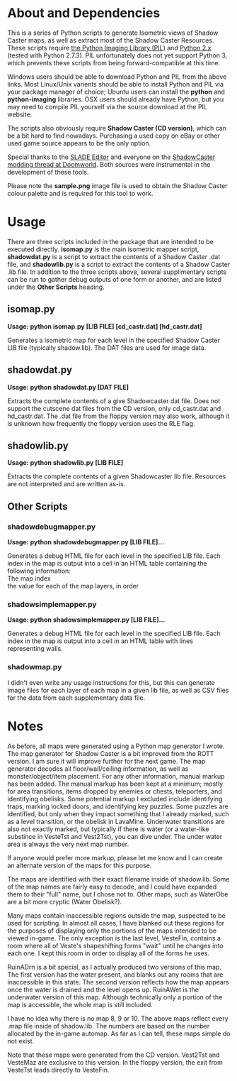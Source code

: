# About and Dependencies

This is a series of Python scripts to generate Isometric views of 
Shadow Caster maps, as well as extract most of the Shadow Caster 
Resources. These scripts require [the Python Imaging Library 
(PIL)][pil] and [Python 2.x][py] (tested with Python 2.7.3). PIL 
unfortunately does not yet support Python 3, which prevents these 
scripts from being forward-compatible at this time.

Windows users should be able to download Python and PIL from the above
links. Most Linux/Unix varients should be able to install Python and PIL
via your package manager of choice; Ubuntu users can install the
**python** and **python-imaging** libraries. OSX users should already
have Python, but you may need to compile PIL yourself via the source
download at the PIL website.

The scripts also obviously require **Shadow Caster (CD version)**, which
can be a bit hard to find nowadays. Purchasing a used copy on eBay or
other used game source appears to be the only option.

Special thanks to the [SLADE Editor][slade] and everyone on the 
[ShadowCaster modding thread at Doomworld][doomworld]. Both sources 
were instrumental in the development of these tools.

Please note the **sample.png** image file is used to obtain the Shadow
Caster colour palette and is required for this tool to work.

[pil]: http://www.pythonware.com/products/pil/index.htm
[py]: http://python.org/
[slade]: http://slade.mancubus.net/
[doomworld]: http://www.doomworld.com/vb/everything-else/43927-shadowcaster-modding/

# Usage

There are three scripts included in the package that are intended to be
executed directly. **isomap.py** is the main isometric mapper script,
**shadowdat.py** is a script to extract the contents of a Shadow Caster
.dat file, and **shadowlib.py** is a script to extract the contents of a
Shadow Caster .lib file. In addition to the three scripts above, several
supplimentary scripts can be run to gather debug outputs of one form or
another, and are listed under the **Other Scripts** heading.

## isomap.py

**Usage: python isomap.py \[LIB FILE\] \[cd\_castr.dat\]
\[hd\_castr.dat\]**

Generates a isometric map for each level in the specified Shadow Caster
LIB file (typically shadow.lib). The DAT files are used for image data.

## shadowdat.py

**Usage: python shadowdat.py \[DAT FILE\]**

Extracts the complete contents of a give Shadowcaster dat file. Does not
support the cutscene dat files from the CD version, only cd\_castr.dat
and hd\_castr.dat. The .dat file from the floppy version may also work,
although it is unknown how frequently the floppy version uses the RLE
flag.

## shadowlib.py

**Usage: python shadowlib.py \[LIB FILE\]**

Extracts the complete contents of a given Shadowcaster lib file.
Resources are not interpreted and are written as-is.

## Other Scripts

### shadowdebugmapper.py

**Usage: python shadowdebugmapper.py \[LIB FILE\]\...**

Generates a debug HTML file for each level in the specified LIB file.
Each index in the map is output into a cell in an HTML table containing
the following information:\
The map index\
the value for each of the map layers, in order

### shadowsimplemapper.py

**Usage: python shadowsimplemapper.py \[LIB FILE\]\...**

Generates a debug HTML file for each level in the specified LIB file.
Each index in the map is output into a cell in an HTML table with lines
representing walls.

### shadowmap.py

I didn\'t even write any usage instructions for this, but this can
generate image files for each layer of each map in a given lib file, as
well as CSV files for the data from each supplementary data file.

# Notes

As before, all maps were generated using a Python map generator I wrote.
The map generator for Shadow Caster is a bit improved from the ROTT
version. I am sure it will improve further for the next game. The map
generator decodes all floor/wall/ceiling information, as well as
monster/object/item placement. For any other information, manual markup
has been added. The manual markup has been kept at a minimum; mostly for
area transitions, items dropped by enemies or chests, teleporters, and
identifying obelisks. Some potential markup I excluded include
identifying traps, marking locked doors, and identifying key puzzles.
Some puzzles are identified, but only when they impact something that I
already marked, such as a level transition, or the obelisk in LavaMine.
Underwater transitions are also not exactly marked, but typically if
there is water (or a water-like substince in VesteTst and Vest2Tst), you
can dive under. The under water area is always the very next map number.

If anyone would prefer more markup, please let me know and I can create
an alternate version of the maps for this purpose.

The maps are identified with their exact filename inside of shadow.lib.
Some of the map names are fairly easy to decode, and I could have
expanded them to their "full" name, but I chose not to. Other maps, such
as WaterObe are a bit more cryptic (Water Obelisk?).

Many maps contain inaccessible regions outside the map, suspected to be
used for scripting. In almost all cases, I have blanked out these
regions for the purposes of displaying only the portions of the maps
intended to be viewed in-game. The only exception is the last level,
VesteFin, contains a room where all of Veste's shapeshifting forms
"wait" until he changes into each one. I kept this room in order to
display all of the forms he uses.

RuinADrn is a bit special, as I actually produced two versions of this
map. The first version has the water present, and blanks out any rooms
that are inaccessible in this state. The second version reflects how the
map appears once the water is drained and the level opens up. RuinAWet
is the underwater version of this map. Although technically only a
portion of the map is accessible, the whole map is still included.

I have no idea why there is no map 8, 9 or 10. The above maps reflect
every .map file inside of shadow.lib. The numbers are based on the
number allocated by the in-game automap. As far as I can tell, these
maps simple do not exist.

Note that these maps were generated from the CD version. Vest2Tst and
VesteMaz are exclusive to this version. In the floppy version, the exit
from VesteTst leads directly to VesteFin.
